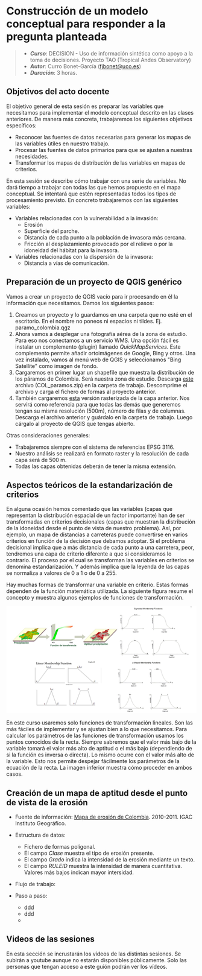 # Construcción de un modelo conceptual para responder a la pregunta planteada


> + **_Curso_**: DECISION - Uso de información sintética como apoyo a la toma de decisiones. Proyecto TAO (Tropical Andes Observatory)
> + **_Autor_**:  Curro Bonet-García (fjbonet@uco.es)
> + **_Duración_**: 3 horas.



## Objetivos del acto docente

El objetivo general de esta sesión es preparar las variables que necesitamos para implementar el modelo conceptual descrito en las clases anteriores. De manera más concreta, trabajaremos los siguientes objetivos específicos:

+ Reconocer las fuentes de datos necesarias para generar los mapas de las variables útiles en nuestro trabajo.
+ Procesar las fuentes de datos primarios para que se ajusten a nuestras necesidades.
+ Transformar los mapas de distribución de las variables en mapas de criterios.

En esta sesión se describe cómo trabajar con una serie de variables. No dará tiempo a trabajar con todas las que hemos propuesto en el mapa conceptual. Se intentará que estén representadas todos los tipos de procesamiento previsto. En concreto trabajaremos con las siguientes variables:

+ Variables relacionadas con la vulnerabilidad a la invasión:
  + Erosión
  + Superficie del parche.
  + Distancia de cada punto a la población de invasora más cercana.
  + Fricción al desplazamiento provocado por el relieve o por la idoneidad del hábitat para la invasora.
+ Variables relacionadas con la dispersión de la invasora:
  + Distancia a vías de comunicación.



## Preparación de un proyecto de QGIS genérico

Vamos a crear un proyecto de QGIS vacío para ir procesando en él la información que necesitamos. Damos los siguientes pasos:

1. Creamos un proyecto y lo guardamos en una carpeta que no esté en el escritorio. En el nombre no poneos ni espacios ni tildes. Ej. paramo_colombia.qgz
2. Ahora vamos a desplegar una fotografía aérea de la zona de estudio. Para eso nos conectamos a un servicio WMS. Una opción fácil es instalar un complemento (plugin) llamado *QuickMapServices*. Este complemento permite añadir ortoimágenes de Google, Bing y otros. Una vez instalado, vamos al menú web de QGIS y seleccionamos "Bing Satellite" como imagen de fondo.
3. Cargaremos en primer lugar un shapefile que muestra la distribución de los páramos de Colombia. Será nuestra zona de estudio. Descarga [este](https://github.com/aprendiendo-cosas/TP_variables_criterios_decision_TAO/raw/main/geoinfo/COL_paramos.zip) archivo (COL_paramos.zip) en la carpeta de trabajo. Descomprime el archivo y carga el fichero de formas al proyecto anterior.
4. También cargaremos [esta](https://github.com/aprendiendo-cosas/TP_variables_criterios_decision_TAO/raw/main/geoinfo/col_paramos.tif) versión rasterizada de la capa anterior. Nos servirá como referencia para que todas las demás que generemos tengan su misma resolución (500m), número de filas y de columnas. Descarga el archivo anterior y guárdalo en la carpeta de trabajo. Luego cárgalo al proyecto de QGIS que tengas abierto. 

Otras consideraciones generales:

+ Trabajaremos siempre con el sistema de referencias EPSG 3116.
+ Nuestro análisis se realizará en formato raster y la resolución de cada capa será de 500 m.
+ Todas las capas obtenidas deberán de tener la misma extensión. 



## Aspectos teóricos de la estandarización de criterios

En alguna ocasión hemos comentado que las variables (capas que representan la distribución espacial de un factor importante) han de ser transformadas en criterios decisionales (capas que muestran la distribución de la idoneidad desde el punto de vista de nuestro problema). Así, por ejemplo, un mapa de distancias a carreteras puede convertirse en varios criterios en función de la decisión que debamos adoptar. Si el problema decisional implica que a más distancia de cada punto a una carretera, peor, tendremos una capa de criterio diferente a que si consideramos lo contrario. El proceso por el cual se transforman las variables en criterios se denomina estandarización. Y además implica que la leyenda de las capas se normaliza a valores de 0 a 1 o de 0 a 255. 

Hay muchas formas de transformar una variable en criterio. Estas formas dependen de la función matemática utilizada. La siguiente figura resume el concepto y muestra algunos ejemplos de funciones de transformación.

![transformacion](https://github.com/aprendiendo-cosas/TP_variables_criterios_decision_TAO/raw/main/imagenes/estandarizacion.jpg)



En este curso usaremos solo funciones de transformación lineales. Son las más fáciles de implementar y se ajustan bien a lo que necesitamos. Para calcular los parámetros de las funciones de transformación usamos los puntos conocidos de la recta. Siempre sabremos que el valor más bajo de la variable tomará el valor más alto de aptitud o el más bajo (dependiendo de si la función es inversa o directa). Lo mismo ocurre con el valor más alto de la variable. Esto nos permite despejar fácilmente los parámetros de la ecuación de la recta. La imagen inferior muestra cómo proceder en ambos casos. 

## Creación de un mapa de aptitud desde el punto de vista de la erosión

+ Fuente de información: [Mapa de erosión de Colombia](https://github.com/aprendiendo-cosas/TP_variables_criterios_decision_TAO/raw/main/geoinfo/P_erosion_2010_2011.zip). 2010-2011. IGAC Instituto Geográfico.
+ Estructura de datos:
  + Fichero de formas poligonal.
  + El campo *Clase* muestra el tipo de erosión presente.
  + El campo *Grado* indica la intensidad de la erosión mediante un texto.
  + El campo *RULEID* muestra la intensidad de manera cuantitativa. Valores más bajos indican mayor intersidad. 
+ Flujo de trabajo:  











+ Paso a paso:
  + ddd
  + ddd
  + 












## Videos de las sesiones
En esta sección se incrustarán los vídeos de las distintas sesiones. Se subirán a youtube aunque no estarán disponibles públicamente. Solo las personas que tengan acceso a este guión podrán ver los vídeos. 